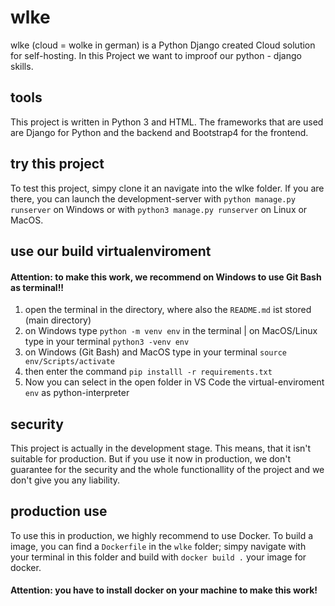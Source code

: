 # wlke

wlke (cloud = wolke in german) is a Python Django created Cloud solution for self-hosting. In this Project we want to improof our python - django skills.

## tools

This project is written in Python 3 and HTML. The frameworks that are used are Django for Python and the backend and Bootstrap4 for the frontend.

## try this project

To test this project, simpy clone it an navigate into the wlke folder. If you are there, you can launch the development-server with `python manage.py runserver` on Windows or with `python3 manage.py runserver` on Linux or MacOS.

## use our build virtualenviroment

#### Attention: to make this work, we recommend on Windows to use Git Bash as terminal!!

1. open the terminal in the directory, where also the `README.md` ist stored (main directory)
2. on Windows type `python -m venv env` in the terminal | on MacOS/Linux type in your terminal `python3 -venv env`
3. on Windows (Git Bash) and MacOS type in your terminal `source env/Scripts/activate`
4. then enter the command `pip installl -r requirements.txt`
5. Now you can select in the open folder in VS Code the virtual-enviroment `env` as python-interpreter

## security

This project is actually in the development stage. This means, that it isn't suitable for production. But if you use it now in production, we don't guarantee for the security and the whole functionallity of the project and we don't give you any liability.

## production use

To use this in production, we highly recommend to use Docker. To build a image, you can find a `Dockerfile` in the `wlke` folder; simpy navigate with your terminal in this folder and build with `docker build .` your image for docker.

#### Attention: you have to install docker on your machine to make this work!
